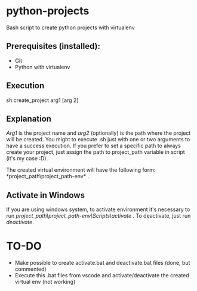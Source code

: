 # python-projects
Bash script to create python projects with virtualenv

## Prerequisites (installed):
- Git
- Python with virtualenv

## Execution
sh create_project arg1 [arg 2]

## Explanation
*Arg1* is the project name and *arg2* (optionally) is the path where the project will be created. You might to execute .sh just with one or two arguments to have a success execution. If you prefer to set a specific path to always create your project, just assign the path to project_path variable in script (it's my case :D). 

The created virtual environment will have the following form: *project_path\project_path-env\* .

## Activate in Windows
If you are using windows system, to activate environment it's necessary to run *project_path\project_path-env\Scripts\activate* . To deactivate, just run *deactivate*.

# TO-DO
- Make possible to create activate.bat and deactivate.bat files (done, but commented)
- Execute this .bat files from vscode and activate/deactivate the created virtual env (not working)
